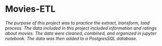 # Movies-ETL
###### The purpose of this project was to practice the extract, transform, load process. The data included in this project included information and ratings about movies. The data were cleaned, combined, and organized in jupyter notebook. The data was then added to a PostgresSQL database.
